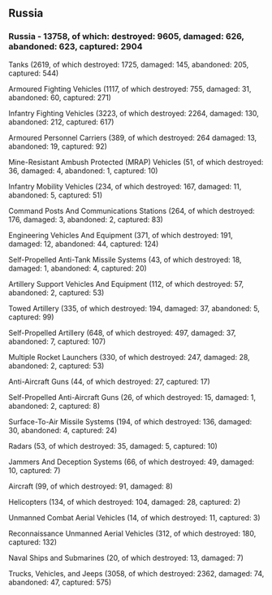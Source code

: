 
 
 ## Russia
 
 ### Russia - 13758, of which: destroyed: 9605, damaged: 626, abandoned: 623, captured: 2904

 

 

 Tanks (2619, of which destroyed: 1725, damaged: 145, abandoned: 205, captured: 544)

 Armoured Fighting Vehicles (1117, of which destroyed: 755, damaged: 31, abandoned: 60, captured: 271)

 Infantry Fighting Vehicles (3223, of which destroyed: 2264, damaged: 130, abandoned: 212, captured: 617)

 Armoured Personnel Carriers (389, of which destroyed: 264 damaged: 13, abandoned: 19, captured: 92)

 Mine-Resistant Ambush Protected (MRAP) Vehicles (51, of which destroyed: 36, damaged: 4, abandoned: 1, captured: 10)

 Infantry Mobility Vehicles (234, of which destroyed: 167, damaged: 11, abandoned: 5, captured: 51)

 Command Posts And Communications Stations (264, of which destroyed: 176, damaged: 3, abandoned: 2, captured: 83)

 Engineering Vehicles And Equipment (371, of which destroyed: 191, damaged: 12, abandoned: 44, captured: 124)

 Self-Propelled Anti-Tank Missile Systems (43, of which destroyed: 18, damaged: 1, abandoned: 4, captured: 20)

 Artillery Support Vehicles And Equipment (112, of which destroyed: 57, abandoned: 2, captured: 53)

 Towed Artillery (335, of which destroyed: 194, damaged: 37, abandoned: 5, captured: 99)

 Self-Propelled Artillery (648, of which destroyed: 497, damaged: 37, abandoned: 7, captured: 107)

 Multiple Rocket Launchers (330, of which destroyed: 247, damaged: 28, abandoned: 2, captured: 53)

 Anti-Aircraft Guns (44, of which destroyed: 27, captured: 17)

 Self-Propelled Anti-Aircraft Guns (26, of which destroyed: 15, damaged: 1, abandoned: 2, captured: 8)

 Surface-To-Air Missile Systems (194, of which destroyed: 136, damaged: 30, abandoned: 4, captured: 24)

 Radars (53, of which destroyed: 35, damaged: 5, captured: 10)

 Jammers And Deception Systems (66, of which destroyed: 49, damaged: 10, captured: 7)

 Aircraft (99, of which destroyed: 91, damaged: 8)

 Helicopters (134, of which destroyed: 104, damaged: 28, captured: 2)

 Unmanned Combat Aerial Vehicles (14, of which destroyed: 11, captured: 3)

 Reconnaissance Unmanned Aerial Vehicles (312, of which destroyed: 180, captured: 132)

 Naval Ships and Submarines (20, of which destroyed: 13, damaged: 7)

 Trucks, Vehicles, and Jeeps (3058, of which destroyed: 2362, damaged: 74, abandoned: 47, captured: 575)

